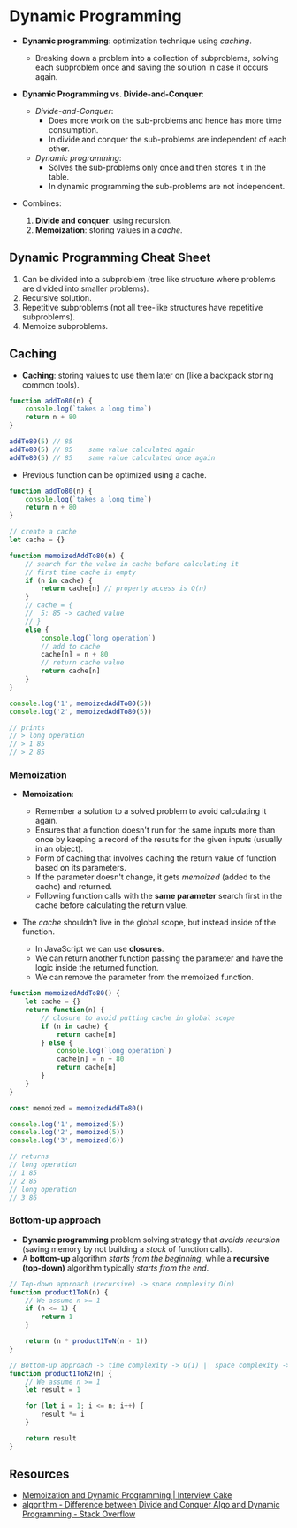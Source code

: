 # Dynamic Programming

* **Dynamic programming**: optimization technique using *caching*.
  * Breaking down a problem into a collection of subproblems, solving each subproblem once and saving the solution in case it occurs again.
* **Dynamic Programming vs. Divide-and-Conquer**:
  * *Divide-and-Conquer*:
    * Does more work on the sub-problems and hence has more time consumption.
    * In divide and conquer the sub-problems are independent of each other.
  * *Dynamic programming*:
    * Solves the sub-problems only once and then stores it in the table.
    * In dynamic programming the sub-problems are not independent.

* Combines:
    1. **Divide and conquer**: using recursion.
    2. **Memoization**: storing values in a *cache*.

## Dynamic Programming Cheat Sheet

1. Can be divided into a subproblem (tree like structure where problems are divided into smaller problems).
2. Recursive solution.
3. Repetitive subproblems (not all tree-like structures have repetitive subproblems).
4. Memoize subproblems.

## Caching

* **Caching**: storing values to use them later on (like a backpack storing
  common tools).

```javascript
function addTo80(n) {
    console.log(`takes a long time`)
    return n + 80
}

addTo80(5) // 85
addTo80(5) // 85    same value calculated again
addTo80(5) // 85    same value calculated once again
```

* Previous function can be optimized using a cache.

```javascript
function addTo80(n) {
    console.log(`takes a long time`)
    return n + 80
}

// create a cache
let cache = {}

function memoizedAddTo80(n) {
    // search for the value in cache before calculating it
    // first time cache is empty
    if (n in cache) {
        return cache[n] // property access is O(n)
    }
    // cache = {
    //  5: 85 -> cached value
    // }
    else {
        console.log(`long operation`)
        // add to cache
        cache[n] = n + 80
        // return cache value
        return cache[n]
    }
}

console.log('1', memoizedAddTo80(5))
console.log('2', memoizedAddTo80(5))

// prints
// > long operation
// > 1 85
// > 2 85
```

### Memoization

* **Memoization**:
  * Remember a solution to a solved problem to avoid calculating it again.
  * Ensures that a function doesn't run for the same inputs more than once by keeping a record of the results for the given inputs (usually in an object).
  * Form of caching that involves caching the return value of function based on its parameters.
  * If the parameter doesn't change, it gets *memoized* (added to the cache) and returned.
  * Following function calls with the **same parameter** search first in the cache before calculating the return value.

* The *cache* shouldn't live in the global scope, but instead inside of the function.
  * In JavaScript we can use **closures**.
  * We can return another function passing the parameter and have the logic inside the returned function.
  * We can remove the parameter from the memoized function.

```javascript
function memoizedAddTo80() {
    let cache = {}
    return function(n) {
        // closure to avoid putting cache in global scope
        if (n in cache) {
            return cache[n]
        } else {
            console.log(`long operation`)
            cache[n] = n + 80
            return cache[n]
        }
    }
}

const memoized = memoizedAddTo80()

console.log('1', memoized(5))
console.log('2', memoized(5))
console.log('3', memoized(6))

// returns
// long operation
// 1 85
// 2 85
// long operation
// 3 86
```

### Bottom-up approach

* **Dynamic programming** problem solving strategy that *avoids recursion* (saving memory by not building a *stack* of function calls).
* A **bottom-up** algorithm *starts from the beginning*, while a **recursive (top-down)** algorithm typically *starts from the end*.

```javascript
// Top-down approach (recursive) -> space complexity O(n)
function product1ToN(n) {
    // We assume n >= 1
    if (n <= 1) {
        return 1
    }

    return (n * product1ToN(n - 1))
}

// Bottom-up approach -> time complexity -> O(1) || space complexity -> O(n)
function product1ToN2(n) {
    // We assume n >= 1
    let result = 1

    for (let i = 1; i <= n; i++) {
        result *= i
    }

    return result
}
```

## Resources

* [Memoization and Dynamic Programming | Interview Cake](https://www.interviewcake.com/concept/python/memoization?)
* [algorithm - Difference between Divide and Conquer Algo and Dynamic Programming - Stack Overflow](https://stackoverflow.com/questions/13538459/difference-between-divide-and-conquer-algo-and-dynamic-programming)
